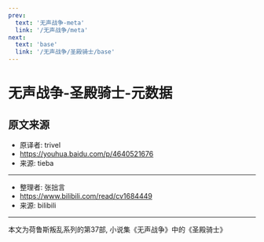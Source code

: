 ```yaml
---
prev:
  text: '无声战争-meta'
  link: '/无声战争/meta'
next:
  text: 'base'
  link: '/无声战争/圣殿骑士/base'
---
```


# 无声战争-圣殿骑士-元数据

## 原文来源

+ 原译者: trivel
+ <https://youhua.baidu.com/p/4640521676>
+ 来源: tieba

--------

+ 整理者: 张拙言
+ <https://www.bilibili.com/read/cv1684449>
+ 来源: bilibili

--------

本文为荷鲁斯叛乱系列的第37部, 小说集《无声战争》中的《圣殿骑士》

